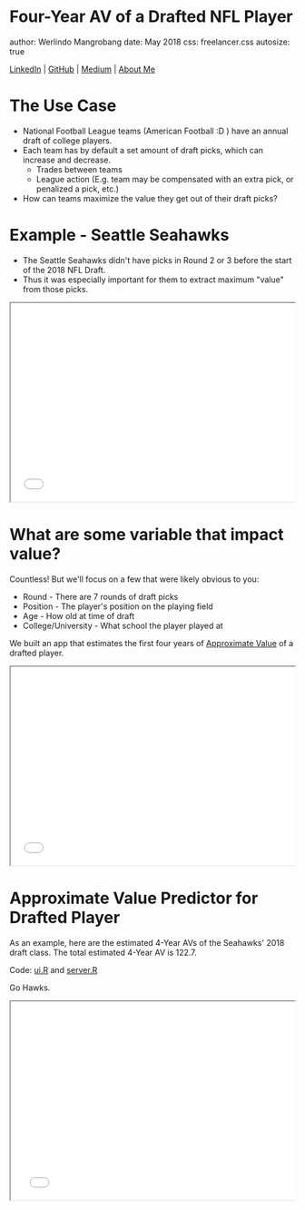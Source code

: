 <link href="https://fonts.googleapis.com/css?family=Noto+Serif|Source+Sans+Pro" rel="stylesheet">
<link rel="preconnect" href="https://fonts.googleapis.com">
<link rel="preconnect" href="https://fonts.gstatic.com" crossorigin>
<link href="https://fonts.googleapis.com/css2?family=Barlow:wght@100;400&display=swap" rel="stylesheet">

<style>
  .reveal {
    font-family: "Barlow", sans-serif;
    font-size: 60px;
    font-weight: normal;
    color: #545454; }
    
  .reveal h1 {
      font-size: 1.5em;
      // color: #0000b3;
      padding-bottom: 10px;
      font-family: 'Barlow', serif;
      line-height: 10px;
  }
  
  .reveal h2 {
      font-size: 1em;
      //color: #fff7e6;
      padding-bottom: 10px;
      font-family: 'Barlow', serif;
  }
  
  .reveal h3 {
      font-size: .8em;
      //color: #69BE28;
      padding-bottom: 10px;
      font-family: "Barlow", sans-serif;
  }
  
  .reveal p, .reveal em {
      padding-bottom: 10px;
      width: 960px;
      font-family: 'Barlow', sans-serif;
  }
  
  .reveal p {
      font-size: .8em;
     font-family: "Barlow", sans-serif;
  }
  
  .reveal small {
      width: 500px;
  }
  
  .reveal ul {
    list-style-type: disc;
    font-family: "Barlow", sans-serif;
    font-size: .75em;
  }
  
  .reveal .slides {
      text-align: left;
  }
  
  .reveal .roll {
      vertical-align: text-bottom;
  }
  
  code {
      color: red;
  }
  
  .reveal pre code { 
       height: 250px;
  }
  
  
  #left {
    left:-8.33%;
    text-align: left;
    float: left;
    width:50%;
    z-index:-10;
  }
  
  #right {
    left:31.25%;
    top: 75px;
    float: right;
    text-align: right;
    z-index:-10;
    width:50%;
  }
</style>

Four-Year AV of a Drafted NFL Player
========================================================
author: Werlindo Mangrobang
date: May 2018
css: freelancer.css
autosize: true
<!-- font-family: 'Courier' -->

[LinkedIn](https://www.linkedin.com/in/werlindo/) | 
[GitHub](https://mangrobangit.github.io) |
[Medium](https://medium.com/@werlindo) | 
[About Me](https://werlindo.com)


The Use Case
========================================================
- National Football League teams (American Football :D ) have an annual draft of college players.
- Each team has by default a set amount of draft picks, which can increase and decrease.  
    - Trades between teams
    - League action (E.g. team may be compensated with an extra pick, or penalized a pick, etc.)
- How can teams maximize the value they get out of their draft picks?

Example - Seattle Seahawks
========================================================

- The Seattle Seahawks didn't have picks in Round 2 or 3 before the start of the 2018 NFL Draft. 
- Thus it was especially important for them to extract maximum "value" from those picks.

<pre><iframe src="./assets/img/lfhawk.html" width=100% height=350px allowtransparency="true"> </iframe></pre>

What are some variable that impact value?
========================================================
Countless! But we'll focus on a few that were likely obvious to you:

- Round - There are 7 rounds of draft picks
- Position - The player's position on the playing field
- Age - How old at time of draft
- College/University - What school the player played at

We built an app that estimates the first four years of [Approximate Value](https://www.pro-football-reference.com/blog/index37a8.html) of a drafted player. 

<pre><iframe src="./assets/img/ps.html" width=100% height=350px allowtransparency="true"> </iframe></pre>

Approximate Value Predictor for Drafted Player
========================================================

As an example, here are the estimated 4-Year AVs of the Seahawks' 2018 draft class. The total estimated 4-Year AV is 122.7.

Code: [ui.R](https://raw.githubusercontent.com/mangrobangit/DDP/gh-pages/app/ui.R) and [server.R](https://raw.githubusercontent.com/mangrobangit/DDP/gh-pages/app/server.R)

Go Hawks.

<pre><iframe src="./assets/img/dtsea.html" width=150% height=350px allowtransparency="true"> </iframe></pre>
